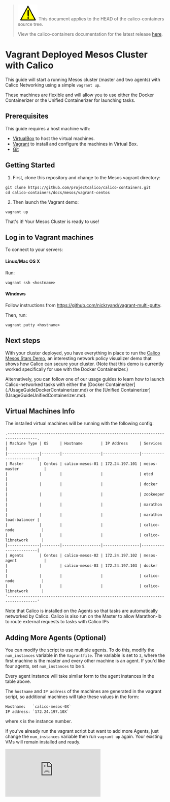 ---
---
<!--- master only -->
> ![warning](../images/warning.png) This document applies to the HEAD of the calico-containers source tree.
>
> View the calico-containers documentation for the latest release [here](https://github.com/projectcalico/calico-containers/blob/v0.19.0/README.md).
<!--- else
> You are viewing the calico-containers documentation for release **release**.
<!--- end of master only -->

# Vagrant Deployed Mesos Cluster with Calico
This guide will start a running Mesos cluster (master and two agents) with Calico Networking using a simple `vagrant up`.

These machines are flexible and will allow you to use either the
Docker Containerizer or the Unified Containerizer for launching tasks.

## Prerequisites
This guide requires a host machine with:

 * [VirtualBox][virtualbox] to host the virtual machines.
 * [Vagrant][vagrant] to install and configure the machines in Virtual Box.
 * [Git][git]

## Getting Started
1. First, clone this repository and change to the Mesos vagrant directory:

  ```
  git clone https://github.com/projectcalico/calico-containers.git
  cd calico-containers/docs/mesos/vagrant-centos
  ```

2. Then launch the Vagrant demo:
  ```
  vagrant up
  ```

That's it! Your Mesos Cluster is ready to use!

## Log in to Vagrant machines

To connect to your servers:

#### Linux/Mac OS X
Run:

	vagrant ssh <hostname>

#### Windows
Follow instructions from https://github.com/nickryand/vagrant-multi-putty.

Then, run:

	vagrant putty <hostname>

## Next steps

With your cluster deployed, you have everything in place to run the
[Calico Mesos Stars Demo](stars-demo/README.md), an interesting network
policy visualizer demo that shows how Calico can secure your cluster.
(Note that this demo is currently worked specifically for use with the
Docker Containerizer.)

Alternatively, you can follow one of our usage guides to learn how to
launch Calico-networked tasks with either the [Docker Containerizer]
(./UsageGuideDockerContainerizer.md) or the [Unified Containerizer]
(UsageGuideUnifiedContainerizer.md).

## Virtual Machines Info

The installed virtual machines will be running with the following config:

```
.-----------------------------------------------------------------------------------.
| Machine Type | OS     | Hostname        | IP Address     | Services               |
|--------------|--------|-----------------|----------------|------------------------|
| Master       | Centos | calico-mesos-01 | 172.24.197.101 | mesos-master           |
|              |        |                 |                | etcd                   |
|              |        |                 |                | docker                 |
|              |        |                 |                | zookeeper              |
|              |        |                 |                | marathon               |
|              |        |                 |                | marathon load-balancer |
|              |        |                 |                | calico-node            |
|              |        |                 |                | calico-libnetwork      |
|--------------|--------|-----------------|----------------|------------------------|
| Agents       | Centos | calico-mesos-02 | 172.24.197.102 | mesos-agent            |
|              |        | calico-mesos-03 | 172.24.197.103 | docker                 |
|              |        |                 |                | calico-node            |
|              |        |                 |                | calico-libnetwork      |
'-----------------------------------------------------------------------------------'
```

Note that Calico is installed on the Agents so that tasks are automatically
networked by Calico.  Calico is also run on the Master to allow Marathon-lb
to route external requests to tasks with Calico IPs

## Adding More Agents (Optional)
You can modify the script to use multiple agents. To do this, modify the `num_instances`
variable in the `Vagrantfile`.  The variable is set to `3`, where the first machine is the
master and every other machine is an agent.  If you'd like four agents, set `num_instances`
to be `5`.

Every agent instance will take similar form to the agent instances in the table above.

The `hostname` and `IP address` of the machines are generated in the vagrant script,
so additional machines will take these values in the form:

	Hostname:   `calico-mesos-0X`
	IP address: `172.24.197.10X`

where `X` is the instance number.

If you've already run the vagrant script but want to add more Agents, just
change the `num_instances` variable then run `vagrant up` again.  Your
existing VMs will remain installed and ready.

[virtualbox]: https://www.virtualbox.org/
[vagrant]: https://www.vagrantup.com/
[git]: https://www.git-scm.com/
[![Analytics](https://calico-ga-beacon.appspot.com/UA-52125893-3/calico-containers/docs/mesos/Vagrant.md?pixel)](https://github.com/igrigorik/ga-beacon)
